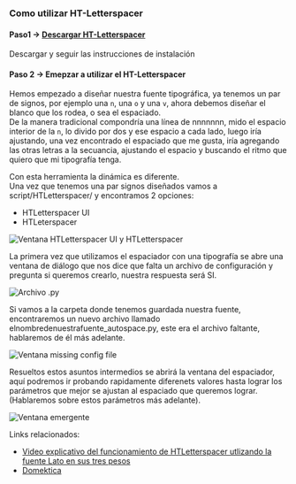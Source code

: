 ### Como utilizar HT-Letterspacer    

#### Paso1 -> [Descargar HT-Letterspacer](https://github.com/huertatipografica/HTLetterspacer)

Descargar y seguir las instrucciones de instalación

#### Paso 2 → Emepzar a utilizar el HT-Letterspacer

Hemos empezado a diseñar nuestra fuente tipográfica, ya tenemos un par de signos, por ejemplo una `n`, una `o` y una `v`, ahora debemos diseñar el blanco que los rodea, o sea el espaciado.    
De la manera tradicional compondría una línea de nnnnnnn, mido el espacio interior de la `n`, lo divido por dos y ese espacio a cada lado, luego iría ajustando, una vez encontrado el espaciado que me gusta, iría agregando las otras letras a la secuancia, ajustando el espacio y buscando el ritmo que quiero que mi tipografía tenga.    

Con esta herramienta la dinámica es diferente.   
Una vez que tenemos una par signos diseñados vamos a script/HTLetterspacer/ y encontramos 2 opciones:    
- HTLetterspacer UI    
- HTLeterspacer    
    
![Ventana HTLetterspacer UI y HTLetterspacer](https://github.com/CaroGiovagnoli/HTLetterspacer-tutorial/blob/master/img/01-script-htls-htls_UI.png?raw=true)

La primera vez que utilizamos el espaciador con una tipografía se abre una ventana de diálogo que nos dice que falta un archivo de configuración y pregunta si queremos crearlo, nuestra respuesta será SI.   

![Archivo .py](https://github.com/CaroGiovagnoli/HTLetterspacer-tutorial/blob/master/img/02-create-py-file.png?raw=true)

Si vamos a la carpeta donde tenemos guardada nuestra fuente, encontraremos un nuevo archivo llamado elnombredenuestrafuente_autospace.py, este era el archivo faltante, hablaremos de él más adelante.    

![Ventana missing config file](https://github.com/CaroGiovagnoli/HTLetterspacer-tutorial/blob/master/img/03-py-file.png?raw=true)

Resueltos estos asuntos intermedios se abrirá la ventana del espaciador, aquí podremos ir probando rapidamente diferenets valores hasta lograr los parámetros que mejor se ajustan al espaciado que queremos lograr. (Hablaremos sobre estos parámetros más adelante).    

![Ventana emergente](https://github.com/CaroGiovagnoli/HTLetterspacer-tutorial/blob/master/img/05-htls-window.png?raw=true)



Links relacionados:    
- [Video explicativo del funcionamiento de HTLetterspacer utlizando la fuente Lato en sus tres pesos](https://youtu.be/FrFGD3tzqig)    
- [Domektica](https://www.domestika.org/es/blog/399-ht-letterspacer-revoluciona-el-sistema-de-espaciado-de-fuentes)
